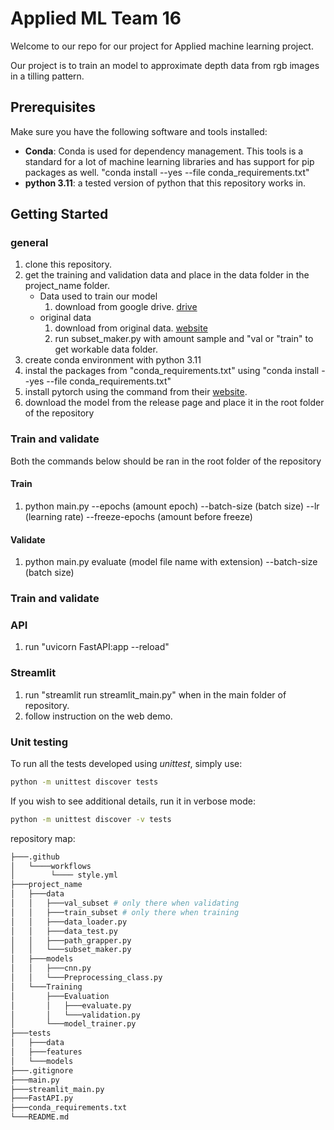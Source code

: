 # Applied ML Team 16

Welcome to our repo for our project for Applied machine learning project.

Our project is to train an model to approximate depth data from rgb images in a tilling pattern.

## Prerequisites
Make sure you have the following software and tools installed:

- **Conda**: Conda is used for dependency management. This tools is a standard for a lot of machine learning libraries and has support for pip packages as well. "conda install --yes --file conda_requirements.txt"
- **python 3.11**: a tested version of python that this repository works in.

## Getting Started
### general
1. clone this repository.
2. get the training and validation data and place in the data folder in the project_name folder.
    * Data used to train our model
        1. download from google drive. [drive](https://drive.google.com/drive/folders/1k_WsVOjaULgb3N2JebxjTVqJjVsw85dP)
    * original data
        1. download from original data. [website](https://diode-dataset.org/)
        2. run subset_maker.py with amount sample and "val or "train" to get workable data folder.
3. create conda environment with python 3.11
4. instal the packages from "conda_requirements.txt" using "conda install --yes --file conda_requirements.txt"
5. install pytorch using the command from their [website](https://pytorch.org/).
6. download the model from the release page and place it in the root folder of the repository

### Train and validate
Both the commands below should be ran in the root folder of the repository

#### Train
1. python main.py --epochs (amount epoch) --batch-size (batch size) --lr (learning rate) --freeze-epochs (amount before freeze)

#### Validate
1. python main.py evaluate (model file name with extension) --batch-size (batch size)

### Train and validate

### API
1. run "uvicorn FastAPI:app --reload"

### Streamlit
1. run "streamlit run streamlit_main.py" when in the main folder of repository.
2. follow instruction on the web demo.

### Unit testing

To run all the tests developed using _unittest_, simply use:
```bash
python -m unittest discover tests
```
If you wish to see additional details, run it in verbose mode:
```bash
python -m unittest discover -v tests
```

repository map:
```bash
├───.github
│   └────workflows
│        └──── style.yml
├───project_name
│   ├───data
│   │   ├───val_subset # only there when validating
│   │   ├───train_subset # only there when training
│   │   ├───data_loader.py
│   │   ├───data_test.py
│   │   ├───path_grapper.py
│   │   └───subset_maker.py
│   ├───models
│   │   ├───cnn.py
│   │   └───Preprocessing_class.py
│   └───Training
│       ├───Evaluation
│       │   ├───evaluate.py
│       │   └───validation.py
│       └───model_trainer.py
├───tests
│   ├───data
│   ├───features
│   └───models
├───.gitignore
├───main.py
├───streamlit_main.py
├───FastAPI.py
├───conda_requirements.txt
└───README.md
```